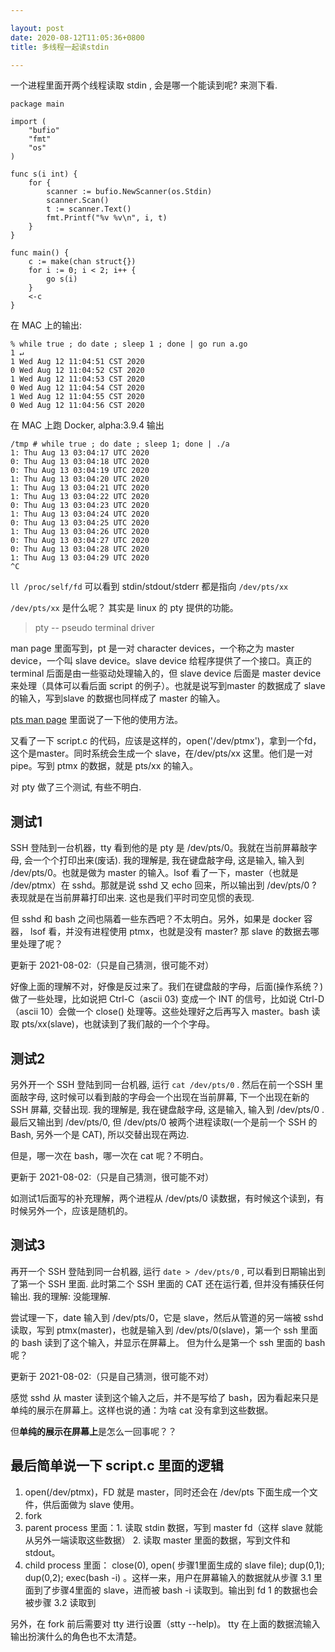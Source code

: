 ```yaml
---

layout: post
date: 2020-08-12T11:05:36+0800
title: 多线程一起读stdin

---
```


一个进程里面开两个线程读取 stdin , 会是哪一个能读到呢? 来测下看.

<!--more-->

```
package main

import (
	"bufio"
	"fmt"
	"os"
)

func s(i int) {
	for {
		scanner := bufio.NewScanner(os.Stdin)
		scanner.Scan()
		t := scanner.Text()
		fmt.Printf("%v %v\n", i, t)
	}
}

func main() {
	c := make(chan struct{})
	for i := 0; i < 2; i++ {
		go s(i)
	}
	<-c
}
```

在 MAC 上的输出:

```
% while true ; do date ; sleep 1 ; done | go run a.go                                              1 ↵
1 Wed Aug 12 11:04:51 CST 2020
0 Wed Aug 12 11:04:52 CST 2020
1 Wed Aug 12 11:04:53 CST 2020
0 Wed Aug 12 11:04:54 CST 2020
1 Wed Aug 12 11:04:55 CST 2020
0 Wed Aug 12 11:04:56 CST 2020
```

在 MAC 上跑 Docker, alpha:3.9.4 输出

```
/tmp # while true ; do date ; sleep 1; done | ./a
1: Thu Aug 13 03:04:17 UTC 2020
0: Thu Aug 13 03:04:18 UTC 2020
0: Thu Aug 13 03:04:19 UTC 2020
1: Thu Aug 13 03:04:20 UTC 2020
1: Thu Aug 13 03:04:21 UTC 2020
1: Thu Aug 13 03:04:22 UTC 2020
0: Thu Aug 13 03:04:23 UTC 2020
1: Thu Aug 13 03:04:24 UTC 2020
0: Thu Aug 13 03:04:25 UTC 2020
1: Thu Aug 13 03:04:26 UTC 2020
0: Thu Aug 13 03:04:27 UTC 2020
0: Thu Aug 13 03:04:28 UTC 2020
1: Thu Aug 13 03:04:29 UTC 2020
^C
```

`ll /proc/self/fd` 可以看到 stdin/stdout/stderr 都是指向 `/dev/pts/xx`

`/dev/pts/xx` 是什么呢？ 其实是 linux 的 pty 提供的功能。

> pty -- pseudo terminal driver

man page 里面写到，pt 是一对 character devices，一个称之为 master device，一个叫 slave device。slave device 给程序提供了一个接口。真正的 terminal 后面是由一些驱动处理输入的，但 slave device 后面是 master device 来处理（具体可以看后面 script 的例子）。也就是说写到master 的数据成了 slave 的输入，写到slave 的数据也同样成了 master 的输入。

[pts man page](https://man7.org/linux/man-pages/man4/pts.4.html) 里面说了一下他的使用方法。

又看了一下 script.c 的代码，应该是这样的，open('/dev/ptmx')，拿到一个fd，这个是master。同时系统会生成一个 slave，在/dev/pts/xx 这里。他们是一对 pipe。写到 ptmx 的数据，就是 pts/xx 的输入。

对 pty 做了三个测试, 有些不明白.

## 测试1

SSH 登陆到一台机器，tty 看到他的是 pty 是 /dev/pts/0。我就在当前屏幕敲字母, 会一个个打印出来(废话). 我的理解是, 我在键盘敲字母, 这是输入, 输入到 /dev/pts/0。也就是做为 master 的输入。lsof 看了一下，master（也就是 /dev/ptmx）在 sshd。那就是说 sshd 又 echo 回来，所以输出到 /dev/pts/0 ? 表现就是在当前屏幕打印出来. 这也是我们平时司空见惯的表现.

但 sshd 和 bash 之间也隔着一些东西吧？不太明白。另外，如果是 docker 容器， lsof 看，并没有进程使用 ptmx，也就是没有 master? 那 slave 的数据去哪里处理了呢？

更新于 2021-08-02:（只是自己猜测，很可能不对）

好像上面的理解不对，好像是反过来了。我们在键盘敲的字母，后面(操作系统？)做了一些处理，比如说把 Ctrl-C（ascii 03) 变成一个 INT 的信号，比如说 Ctrl-D（ascii 10）会做一个 close() 处理等。这些处理好之后再写入 master。bash 读取 pts/xx(slave)，也就读到了我们敲的一个个字母。

## 测试2

另外开一个 SSH 登陆到同一台机器, 运行 `cat /dev/pts/0` . 然后在前一个SSH 里面敲字母, 这时候可以看到敲的字母会一个出现在当前屏幕, 下一个出现在新的 SSH 屏幕, 交替出现. 我的理解是, 我在键盘敲字母, 这是输入, 输入到 /dev/pts/0 . 最后又输出到 /dev/pts/0, 但 /dev/pts/0 被两个进程读取(一个是前一个 SSH 的 Bash, 另外一个是 CAT), 所以交替出现在两边.

但是，哪一次在 bash，哪一次在 cat 呢？不明白。

更新于 2021-08-02:（只是自己猜测，很可能不对）

如测试1后面写的补充理解，两个进程从 /dev/pts/0 读数据，有时候这个读到，有时候另外一个，应该是随机的。

## 测试3

再开一个 SSH 登陆到同一台机器, 运行 `date > /dev/pts/0` , 可以看到日期输出到了第一个 SSH 里面. 此时第二个 SSH 里面的 CAT 还在运行着, 但并没有捕获任何输出.  我的理解: 没能理解.

尝试理一下，date 输入到 /dev/pts/0，它是 slave，然后从管道的另一端被 sshd 读取，写到 ptmx(master)，也就是输入到 /dev/pts/0(slave)，第一个 ssh 里面的 bash 读到了这个输入，并显示在屏幕上。 但为什么是第一个 ssh 里面的 bash 呢？

更新于 2021-08-02:（只是自己猜测，很可能不对）

感觉 sshd 从 master 读到这个输入之后，并不是写给了 bash，因为看起来只是单纯的展示在屏幕上。这样也说的通：为啥 cat 没有拿到这些数据。

但**单纯的展示在屏幕上**是怎么一回事呢？？


## 最后简单说一下 script.c 里面的逻辑

1. open(/dev/ptmx)，FD 就是 master，同时还会在 /dev/pts 下面生成一个文件，供后面做为 slave 使用。
2. fork
3. parent process 里面：1. 读取 stdin 数据，写到 master fd（这样 slave 就能从另外一端读取这些数据） 2. 读取 master 里面的数据，写到文件和 stdout。
4. child process 里面： close(0), open( 步骤1里面生成的 slave file); dup(0,1); dup(0,2); exec(bash -i) 。这样一来，用户在屏幕输入的数据就从步骤 3.1 里面到了步骤4里面的 slave，进而被  bash -i 读取到。输出到 fd 1 的数据也会被步骤 3.2 读取到

另外，在 fork 前后需要对 tty 进行设置（stty --help)。 tty 在上面的数据流输入输出扮演什么的角色也不太清楚。
